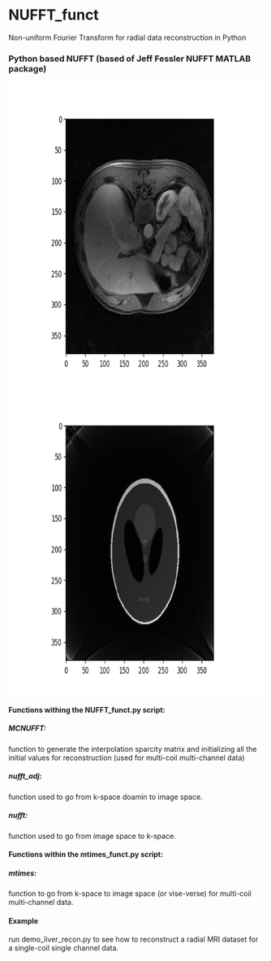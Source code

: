 # NUFFT_funct
Non-uniform Fourier Transform for radial data reconstruction in Python
<h3> Python based NUFFT (based of Jeff Fessler NUFFT MATLAB package)</h3>
  <img src ="Full_sampled_liver_recon.png" width="800" height="600" />
  
  <img src="Full_sampled(phantom).png" width="800" height="600" />


<h4> Functions withing the NUFFT_funct.py script: </h4>
<h5> MCNUFFT:</h5> function to generate the interpolation sparcity matrix and initializing all the initial values for reconstruction (used for multi-coil multi-channel data)
<h5> nufft_adj:</h5> function used to go from k-space doamin to image space.
<h5> nufft:</h5> function used to go from image space to k-space.

<h4> Functions within the mtimes_funct.py script: </h4>
<h5> mtimes:</h5> function to go from k-space to image space (or vise-verse) for multi-coil multi-channel data.

<h4> Example </h4>
run demo_liver_recon.py to see how to reconstruct a radial MRI dataset for a single-coil single channel data.
